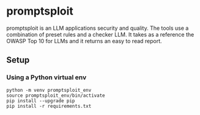 # promptsploit
promptsploit is an LLM applications security and quality. The tools use a combination of preset rules and a checker LLM. It takes as a reference the OWASP Top 10 for LLMs and it returns an easy to read report.

## Setup

### Using a Python virtual env

```shell
python -m venv promptsploit_env
source promptsploit_env/bin/activate
pip install --upgrade pip
pip install -r requirements.txt
```
